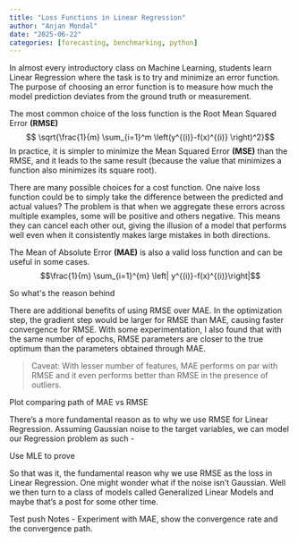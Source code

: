 ```yaml
---
title: "Loss Functions in Linear Regression"
author: "Anjan Mondal"
date: "2025-06-22"
categories: [forecasting, benchmarking, python]
---
```



In almost every introductory class on Machine Learning, students learn Linear Regression where the task is to try and minimize an error function. The purpose of choosing an error function is to measure how much the model prediction deviates from the ground truth or measurement. 

The most common choice of the loss function is the Root Mean Squared Error **(RMSE)**   
$$  \sqrt{\frac{1}{m}  \sum_{i=1}^m \left(y^{(i)}-f(x)^{(i)} \right)^2}$$
In practice, it is simpler to minimize the 
Mean Squared Error **(MSE)** than the RMSE, and it leads to the same result (because the value that minimizes a function also minimizes its square root).  

There are many possible choices for a cost function.
One naive loss function could be to simply take the difference between the predicted and actual values? The problem is that when we aggregate these errors across multiple examples, some will be positive and others negative. This means they can cancel each other out, giving the illusion of a model that performs well even when it consistently makes large mistakes in both directions.


The Mean of Absolute Error **(MAE)** is also a valid loss function and can be useful in some cases.
$$\frac{1}{m} \sum_{i=1}^{m} \left| y^{(i)}-f(x)^{(i)}\right|$$ 

So what's the reason behind 


There are additional benefits of using RMSE over MAE. In the optimization step, the gradient step would be larger for RMSE than MAE, causing faster convergence for RMSE. With some experimentation, I also found that with the same number of epochs, RMSE parameters are closer to the true optimum than the parameters obtained through MAE.


>	Caveat: With lesser number of features, MAE performs on par with RMSE and it even performs better than RMSE in the presence of outliers.


Plot comparing path of MAE vs RMSE




There’s a more fundamental reason as to why we use RMSE for Linear Regression. Assuming Gaussian noise to the target variables, we can model our Regression problem as such - 


Use MLE to prove


So that was it, the fundamental reason why we use RMSE as the loss in Linear Regression. One might wonder what if the noise isn’t Gaussian. Well we then turn to a class of models called Generalized Linear Models and maybe that’s a post for some other time.





 




Test push
Notes - Experiment with MAE, show the convergence rate and the convergence path.

